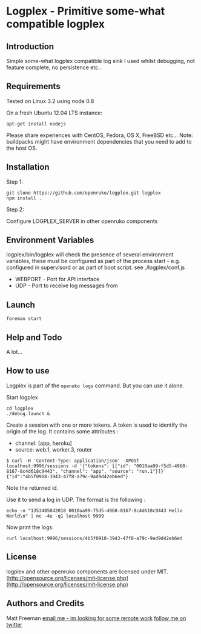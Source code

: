 # Logplex - Primitive some-what compatible logplex

## Introduction

Simple some-what logplex compatible log sink I used whilst debugging, not feature complete,
no persistence etc..

## Requirements

Tested on Linux 3.2 using  node 0.8

On a fresh Ubuntu 12.04 LTS instance:
```
apt-get install nodejs
```

Please share experiences with CentOS, Fedora, OS X, FreeBSD etc...
Note: buildpacks might have environment dependencies that you need to add to the host OS.

## Installation

Step 1:
```
git clone https://github.com/openruko/logplex.git logplex
npm install .
```
Step 2:

Configure LOGPLEX_SERVER in other openruko components

## Environment Variables

logplex/bin/logplex will check the presence of several environment variables,
these must be configured as part of the process start - e.g. configured in
supervisord or as part of boot script. see ./logplex/conf.js

* WEBPORT - Port for API interface
* UDP - Port to receive log messages from

## Launch

```
foreman start
```

## Help and Todo

A lot...

## How to use

Logplex is part of the `openuko logs` command. But you can use it alone.

Start logplex

```
cd logplex
./debug.launch &
```

Create a session with one or more tokens.
A token is used to identify the origin of the log. It contains some attributes :
  * channel: [app, heroku]
  * source: web.1, worker.3, router

```
$ curl -H 'Content-Type: application/json' -XPOST localhost:9996/sessions -d '{"tokens": [{"id": "0010aa99-f5d5-4968-8167-8c4d618c9443", "channel": "app", "source": "run.1"}]}'
{"id":"4b5f0918-3943-47f8-a79c-9ad9d42eb6ed"}
```

Note the returned id.

Use it to send a log in UDP. The format is the following :

<timestamp><space><tokenId><space><msg>

```
echo -n "1353485842018 0010aa99-f5d5-4968-8167-8c4d618c9443 Hello World\n" | nc -4u -q1 localhost 9999
```

Now print the logs:

```
curl localhost:9996/sessions/4b5f0918-3943-47f8-a79c-9ad9d42eb6ed
```

## License

logplex and other openruko components are licensed under MIT.
[http://opensource.org/licenses/mit-license.php](http://opensource.org/licenses/mit-license.php)

## Authors and Credits

Matt Freeman
[email me - im looking for some remote work](mailto:matt@nonuby.com)
[follow me on twitter](http://www.twitter.com/nonuby )

